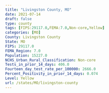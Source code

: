 ```yaml
---
title: "Livingston County, MO"
date: 2021-07-14
draft: false
type: county
tags: [FIPS:29117.0,FEMA:7.0,Non-core,Yellow]
categories: [MO]
County: Livingston County
State: MO
FIPS: 29117.0
FEMA_Region: 7.0
Population: 15227.0
NCHS_Urban_Rural_Classification: Non-core
Tests_in_prior_14_days: 406.0
Fourteen_day_test_rate_per_100000: 2666.0
Percent_Positivity_in_prior_14_days: 0.074
Level: Yellow
url: /states/MO/livingston-county
---
```



